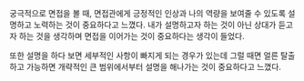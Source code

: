 궁극적으로 면접을 볼 때, 면접관에게 긍정적인 인상과 나의 역량을 보여줄 수 있도록 설명하고 노력하는 것이 중요하다고 느꼈다. 내가 설명하고자 하는 것이 아닌 상대가 듣고자 하는 것을 생각하며 면접을 이어가는 것이 중요하다는 생각이 들었다.

또한 설명을 하다 보면 세부적인 사항이 빠지게 되는 경우가 있는데 그럴 때면 얼른 탈출하고 가능하면 개략적인 큰 범위에서부터 설명을 해나가는 것이 중요하다고 느꼈다.

